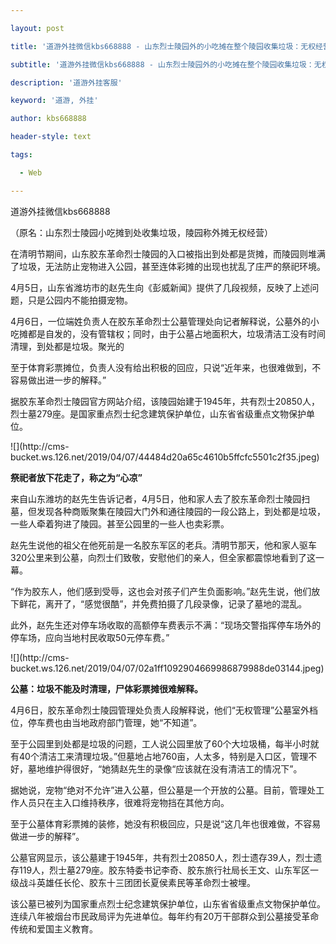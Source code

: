 ---
layout: post
title: '道游外挂微信kbs668888 - 山东烈士陵园外的小吃摊在整个陵园收集垃圾：无权经营'
subtitle: '道游外挂微信kbs668888 - 山东烈士陵园外的小吃摊在整个陵园收集垃圾：无权经营'
description: '道游外挂客服'
keyword: '道游, 外挂'
author: kbs668888
header-style: text
tags:
  - Web
---
道游外挂微信kbs668888

（原名：山东烈士陵园小吃摊到处收集垃圾，陵园称外摊无权经营）

在清明节期间，山东胶东革命烈士陵园的入口被指出到处都是货摊，而陵园则堆满了垃圾，无法防止宠物进入公园，甚至连体彩摊的出现也扰乱了庄严的祭祀环境。

4月5日，山东省潍坊市的赵先生向《彭威新闻》提供了几段视频，反映了上述问题，只是公园内不能拍摄宠物。

4月6日，一位端姓负责人在胶东革命烈士公墓管理处向记者解释说，公墓外的小吃摊都是自发的，没有管辖权；同时，由于公墓占地面积大，垃圾清洁工没有时间清理，到处都是垃圾。聚光的

至于体育彩票摊位，负责人没有给出积极的回应，只说“近年来，也很难做到，不容易做出进一步的解释。”

据胶东革命烈士陵园官方网站介绍，该陵园始建于1945年，共有烈士20850人，烈士墓279座。是国家重点烈士纪念建筑保护单位，山东省省级重点文物保护单位。

![](http://cms-
bucket.ws.126.net/2019/04/07/44484d20a65c4610b5ffcfc5501c2f35.jpeg)

 **祭祀者放下花走了，称之为“心凉”**

来自山东潍坊的赵先生告诉记者，4月5日，他和家人去了胶东革命烈士陵园扫墓，但发现各种商贩聚集在陵园大门外和通往陵园的一段公路上，到处都是垃圾，一些人牵着狗进了陵园。甚至公园里的一些人也卖彩票。

赵先生说他的祖父在他死前是一名胶东军区的老兵。清明节那天，他和家人驱车320公里来到公墓，向烈士们致敬，安慰他们的亲人，但全家都震惊地看到了这一幕。

“作为胶东人，他们感到受辱，这也会对孩子们产生负面影响。”赵先生说，他们放下鲜花，离开了，“感觉很酷”，并免费拍摄了几段录像，记录了墓地的混乱。

此外，赵先生还对停车场收取的高额停车费表示不满：“现场交警指挥停车场外的停车场，应向当地村民收取50元停车费。”

![](http://cms-
bucket.ws.126.net/2019/04/07/02a1ff1092904669986879988de03144.jpeg)

 **公墓：垃圾不能及时清理，尸体彩票摊很难解释。**

4月6日，胶东革命烈士陵园管理处负责人段解释说，他们“无权管理”公墓室外档位，停车费也由当地政府部门管理，她“不知道”。

至于公园里到处都是垃圾的问题，工人说公园里放了60个大垃圾桶，每半小时就有40个清洁工来清理垃圾。”但墓地占地760亩，人太多，特别是入口区，管理不好，墓地维护得很好，“她猜赵先生的录像“应该就在没有清洁工的情况下”。

据她说，宠物“绝对不允许”进入公墓，但公墓是一个开放的公墓。目前，管理处工作人员只在主入口维持秩序，很难将宠物挡在其他方向。

至于公墓体育彩票摊的装修，她没有积极回应，只是说“这几年也很难做，不容易做进一步的解释”。

公墓官网显示，该公墓建于1945年，共有烈士20850人，烈士遗存39人，烈士遗存119人，烈士墓279座。胶东特委书记李奇、胶东旅行社局长王文、山东军区一级战斗英雄任长伦、胶东十三团团长夏侯素民等革命烈士被埋。

该公墓已被列为国家重点烈士纪念建筑保护单位，山东省省级重点文物保护单位。连续八年被烟台市民政局评为先进单位。每年约有20万干部群众到公墓接受革命传统和爱国主义教育。

